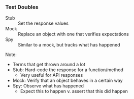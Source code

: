 ### Test Doubles

<dl>
    <dt>Stub</dt>
    <dd>Set the response values</dd>
    <dt>Mock</dt>
    <dd>Replace an object with one that verifies expectations</dd>
    <dt>Spy</dt>
    <dd>Similar to a mock, but tracks what has happened</dd>
</dl>

Note:

* Terms that get thrown around a lot
* Stub: Hard-code the response for a function/method
    - Very useful for API responses
* Mock: Verify that an object behaves in a certain way
* Spy: Observe what has happened
    - Expect this to happen v. assert that this did happen
